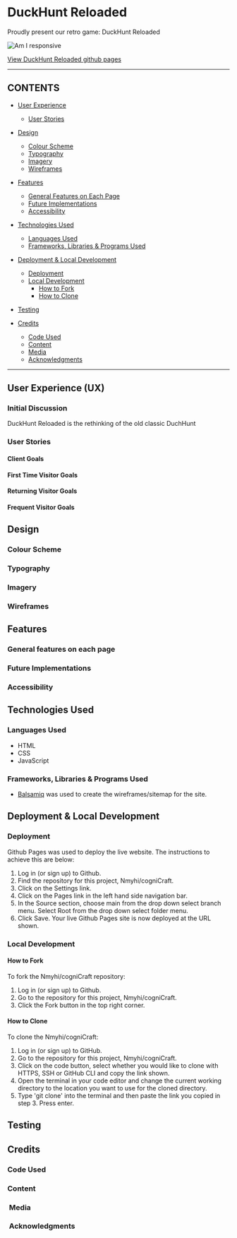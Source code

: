 # DuckHunt Reloaded

Proudly present our retro game: DuckHunt Reloaded

![Am I responsive](#)

[View DuckHunt Reloaded github pages ](#)

---

## CONTENTS

* [User Experience](#user-experience-ux)
  * [User Stories](#user-stories)

* [Design](#design)
  * [Colour Scheme](#colour-scheme)
  * [Typography](#typography)
  * [Imagery](#imagery)
  * [Wireframes](#wireframes)

* [Features](#features)
  * [General Features on Each Page](#general-features-on-each-page)
  * [Future Implementations](#future-implementations)
  * [Accessibility](#accessibility)

* [Technologies Used](#technologies-used)
  * [Languages Used](#languages-used)
  * [Frameworks, Libraries & Programs Used](#frameworks-libraries--programs-used)

* [Deployment & Local Development](#deployment--local-development)
  * [Deployment](#deployment)
  * [Local Development](#local-development)
    * [How to Fork](#how-to-fork)
    * [How to Clone](#how-to-clone)

* [Testing](#testing)

* [Credits](#credits)
  * [Code Used](#code-used)
  * [Content](#content)
  * [Media](#media)
  * [Acknowledgments](#acknowledgments)

---

## User Experience (UX)

### Initial Discussion

DuckHunt Reloaded is the rethinking of the old classic DuchHunt

### User Stories

#### Client Goals



#### First Time Visitor Goals



#### Returning Visitor Goals



#### Frequent Visitor Goals



## Design

### Colour Scheme



### Typography



### Imagery



### Wireframes


## Features

### General features on each page



### Future Implementations



### Accessibility



## Technologies Used

### Languages Used

* HTML
* CSS
* JavaScript

### Frameworks, Libraries & Programs Used

* [Balsamiq](https://www.balsamiq.com/wireframes "Balsamiq Wireframing Tool") was used to create the wireframes/sitemap for the site.


## Deployment & Local Development

### Deployment

Github Pages was used to deploy the live website. The instructions to achieve this are below:

1. Log in (or sign up) to Github.
2. Find the repository for this project, Nmyhi/cogniCraft.
3. Click on the Settings link.
4. Click on the Pages link in the left hand side navigation bar.
5. In the Source section, choose main from the drop down select branch menu. Select Root from the drop down select folder menu.
6. Click Save. Your live Github Pages site is now deployed at the URL shown.

### Local Development

#### How to Fork

To fork the Nmyhi/cogniCraft repository:

1. Log in (or sign up) to Github.
2. Go to the repository for this project, Nmyhi/cogniCraft.
3. Click the Fork button in the top right corner.

#### How to Clone

To clone the Nmyhi/cogniCraft:

1. Log in (or sign up) to GitHub.
2. Go to the repository for this project, Nmyhi/cogniCraft.
3. Click on the code button, select whether you would like to clone with HTTPS, SSH or GitHub CLI and copy the link shown.
4. Open the terminal in your code editor and change the current working directory to the location you want to use for the cloned directory.
5. Type 'git clone' into the terminal and then paste the link you copied in step 3. Press enter.

## Testing



## Credits


### Code Used


### Content



###  Media


  
###  Acknowledgments


